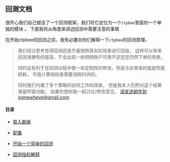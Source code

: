 ##  回测文档

很开心我们自己塑造了一个回测框架，我们将它定位为一个`ctpbee`里面的一个单独的模块 。
下面我将从角度来讲述回测中需要注意的事情 

在开始ctpbee的回测之前，我有必要向你们解释一下`ctpbee`的回测原理。
> 我们经过思考觉得回测还是尽量按照真实的场景进行回放， 这样可以带来回测准确性的提高，不会出现一些明明账户可用不足还在仍然下单的场景。
>
>同时这有利于在回测过程中做一些定制性的修改。但是与此带来的就是性能损耗， 毕竟计算指标是需要消耗时间的。 
>
>同时我们内置了多个策略的协同工作的场景， 但是我本人仍然对这个结果保留怀疑功能。 如果你想和我一起讨论/修改意见， 请发送邮件到somewheve@gmail.com
>

#### 目录

- [载入数据](loopers/data.md)

- [配置](loopers/config.md)

- [开始一个简单的回测](loopers/looper_demo.md)

- [回测指标解释](loopers/result.md)